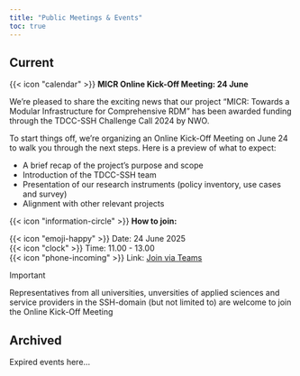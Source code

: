 ```yaml
---
title: "Public Meetings & Events"
toc: true
---
```


## Current 
{{< icon "calendar" >}} **MICR Online Kick-Off Meeting: 24 June**

We’re pleased to share the exciting news that our project “MICR: Towards a Modular Infrastructure for Comprehensive RDM” has been awarded funding through the TDCC-SSH Challenge Call 2024 by NWO. 

To start things off, we’re organizing an Online Kick-Off Meeting on June 24 to walk you through the next steps. Here is a preview of what to expect: 

* A brief recap of the project’s purpose and scope 
* Introduction of the TDCC-SSH team
* Presentation of our research instruments (policy inventory, use cases and survey) 
* Alignment with other relevant projects

{{< icon "information-circle" >}} **How to join:**

{{< icon "emoji-happy" >}} Date: 24 June 2025 <br>
{{< icon "clock" >}} Time: 11.00 - 13.00 <br>
{{< icon "phone-incoming" >}} Link: <a href="https://teams.microsoft.com/l/meetup-join/19%3ameeting_MWJiNmU0NGYtODJjYi00NDc5LTk3NTEtZDdiZjIyMThhZjhh%40thread.v2/0?context=%7b%22Tid%22%3a%22a0f1cacd-618c-4403-b945-76fb3d6874e5%22%2c%22Oid%22%3a%2280d986c5-6780-4ccd-955e-7a0bf3f08e5a%22%7d">Join via Teams</a>

>[!IMPORTANT]
>Representatives from all universities, unversities of applied sciences and service providers in the SSH-domain (but not limited to) are welcome to join the Online Kick-Off Meeting 

## Archived
Expired events here...
